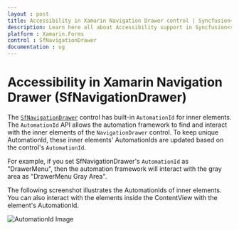 ```yaml
---
layout : post
title: Accessibility in Xamarin Navigation Drawer control | Syncfusion<sup>®</sup>
description: Learn here all about Accessibility support in Syncfusion<sup>®</sup> Xamarin Navigation Drawer (SfNavigationDrawer) control and more.
platform : Xamarin.Forms
control : SfNavigationDrawer
documentation : ug
---
```


# Accessibility in Xamarin Navigation Drawer (SfNavigationDrawer)

The [`SfNavigationDrawer`](https://help.syncfusion.com/cr/xamarin/Syncfusion.SfNavigationDrawer.XForms.SfNavigationDrawer.html) control has built-in `AutomationId` for inner elements. The `AutomationId` API allows the automation framework to find and interact with the inner elements of the `NavigationDrawer` control. To keep unique AutomationId, these inner elements' AutomationIds are updated based on the control's `AutomationId`. 

For example, if you set SfNavigationDrawer's `AutomationId` as "DrawerMenu", then the automation framework will interact with the gray area as "DrawerMenu Gray Area". 

The following screenshot illustrates the AutomationIds of inner elements. You can also interact with the elements inside the ContentView with the element's AutomationId.

![AutomationId Image](images/AutomationId.png)
